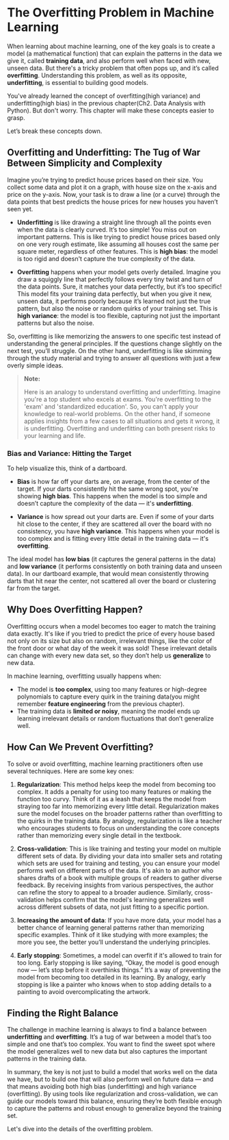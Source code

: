 # The Overfitting Problem in Machine Learning

When learning about machine learning, one of the key goals is to create a model (a mathematical function) that can explain the patterns in the data we give it, called **training data**, and also perform well when faced with new, unseen data. But there's a tricky problem that often pops up, and it’s called **overfitting**. Understanding this problem, as well as its opposite, **underfitting**, is essential to building good models. 

You've already learned the concept of overfitting(high variance) and underfitting(high bias) in the previous chapter(Ch2. Data Analysis with Python). But don't worry. This chapter will make these concepts easier to grasp.

Let’s break these concepts down.

## Overfitting and Underfitting: The Tug of War Between Simplicity and Complexity

Imagine you’re trying to predict house prices based on their size. You collect some data and plot it on a graph, with house size on the x-axis and price on the y-axis. Now, your task is to draw a line (or a curve) through the data points that best predicts the house prices for new houses you haven’t seen yet.

- **Underfitting** is like drawing a straight line through all the points even when the data is clearly curved. It’s too simple! You miss out on important patterns. This is like trying to predict house prices based only on one very rough estimate, like assuming all houses cost the same per square meter, regardless of other features. This is **high bias**: the model is too rigid and doesn't capture the true complexity of the data.

- **Overfitting** happens when your model gets overly detailed. Imagine you draw a squiggly line that perfectly follows every tiny twist and turn of the data points. Sure, it matches your data perfectly, but it’s too specific! This model fits your training data perfectly, but when you give it new, unseen data, it performs poorly because it’s learned not just the true pattern, but also the noise or random quirks of your training set. This is **high variance**: the model is too flexible, capturing not just the important patterns but also the noise.

So, overfitting is like memorizing the answers to one specific test instead of understanding the general principles. If the questions change slightly on the next test, you’ll struggle. On the other hand, underfitting is like skimming through the study material and trying to answer all questions with just a few overly simple ideas.

> **Note:**
>
> Here is an analogy to understand overfitting and underfitting. Imagine you're a top student who excels at exams. You're overfitting to the 'exam' and 'standardized education'. So, you can't apply your knowledge to real-world problems. On the other hand, if someone applies insights from a few cases to all situations and gets it wrong, it is underfitting. Overfitting and underfitting can both present risks to your learning and life.

### Bias and Variance: Hitting the Target

To help visualize this, think of a dartboard.

- **Bias** is how far off your darts are, on average, from the center of the target. If your darts consistently hit the same wrong spot, you're showing **high bias**. This happens when the model is too simple and doesn’t capture the complexity of the data — it's **underfitting**.

- **Variance** is how spread out your darts are. Even if some of your darts hit close to the center, if they are scattered all over the board with no consistency, you have **high variance**. This happens when your model is too complex and is fitting every little detail in the training data — it's **overfitting**.

The ideal model has **low bias** (it captures the general patterns in the data) and **low variance** (it performs consistently on both training data and unseen data). In our dartboard example, that would mean consistently throwing darts that hit near the center, not scattered all over the board or clustering far from the target.

## Why Does Overfitting Happen?

Overfitting occurs when a model becomes too eager to match the training data exactly. It's like if you tried to predict the price of every house based not only on its size but also on random, irrelevant things, like the color of the front door or what day of the week it was sold! These irrelevant details can change with every new data set, so they don’t help us **generalize** to new data.

In machine learning, overfitting usually happens when:

- The model is **too complex**, using too many features or high-degree polynomials to capture every quirk in the training data(you might remember **feature engineering** from the previous chapter).
- The training data is **limited or noisy**, meaning the model ends up learning irrelevant details or random fluctuations that don’t generalize well.

## How Can We Prevent Overfitting?

To solve or avoid overfitting, machine learning practitioners often use several techniques. Here are some key ones:

1. **Regularization**: This method helps keep the model from becoming too complex. It adds a penalty for using too many features or making the function too curvy. Think of it as a leash that keeps the model from straying too far into memorizing every little detail. Regularization makes sure the model focuses on the broader patterns rather than overfitting to the quirks in the training data. By analogy, regularization is like a teacher who encourages students to focus on understanding the core concepts rather than memorizing every single detail in the textbook.

2. **Cross-validation**: This is like training and testing your model on multiple different sets of data. By dividing your data into smaller sets and rotating which sets are used for training and testing, you can ensure your model performs well on different parts of the data. It's akin to an author who shares drafts of a book with multiple groups of readers to gather diverse feedback. By receiving insights from various perspectives, the author can refine the story to appeal to a broader audience. Similarly, cross-validation helps confirm that the model's learning generalizes well across different subsets of data, not just fitting to a specific portion.

3. **Increasing the amount of data**: If you have more data, your model has a better chance of learning general patterns rather than memorizing specific examples. Think of it like studying with more examples; the more you see, the better you’ll understand the underlying principles. 

4. **Early stopping**: Sometimes, a model can overfit if it's allowed to train for too long. Early stopping is like saying, “Okay, the model is good enough now — let’s stop before it overthinks things.” It’s a way of preventing the model from becoming too detailed in its learning. By analogy, early stopping is like a painter who knows when to stop adding details to a painting to avoid overcomplicating the artwork. 

## Finding the Right Balance

The challenge in machine learning is always to find a balance between **underfitting** and **overfitting**. It’s a tug of war between a model that’s too simple and one that’s too complex. You want to find the sweet spot where the model generalizes well to new data but also captures the important patterns in the training data.

In summary, the key is not just to build a model that works well on the data we have, but to build one that will also perform well on future data — and that means avoiding both high bias (underfitting) and high variance (overfitting). By using tools like regularization and cross-validation, we can guide our models toward this balance, ensuring they’re both flexible enough to capture the patterns and robust enough to generalize beyond the training set.

Let's dive into the details of the overfitting problem.